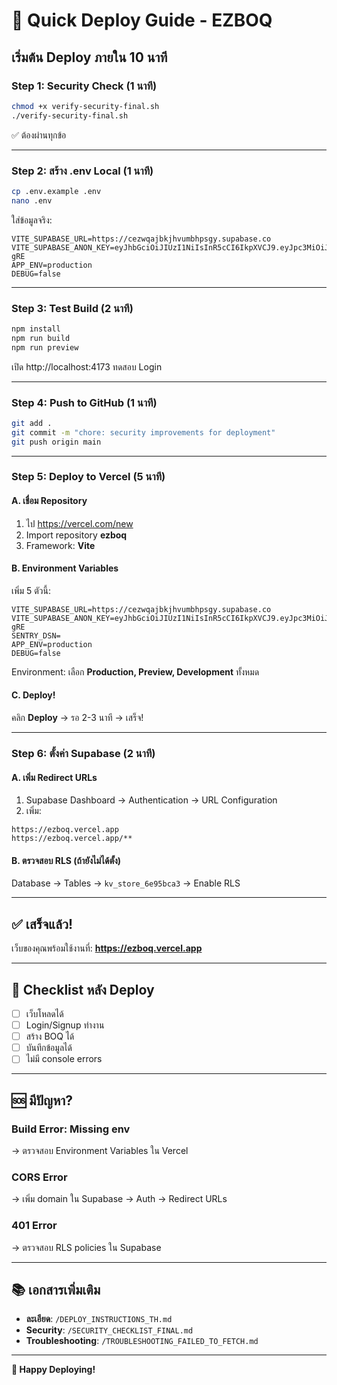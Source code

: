 # 🚀 Quick Deploy Guide - EZBOQ

## เริ่มต้น Deploy ภายใน 10 นาที

### Step 1: Security Check (1 นาที)
```bash
chmod +x verify-security-final.sh
./verify-security-final.sh
```
✅ ต้องผ่านทุกข้อ

---

### Step 2: สร้าง .env Local (1 นาที)
```bash
cp .env.example .env
nano .env
```

ใส่ข้อมูลจริง:
```env
VITE_SUPABASE_URL=https://cezwqajbkjhvumbhpsgy.supabase.co
VITE_SUPABASE_ANON_KEY=eyJhbGciOiJIUzI1NiIsInR5cCI6IkpXVCJ9.eyJpc3MiOiJzdXBhYmFzZSIsInJlZiI6ImNlendxYWpia2podnVtYmhwc2d5Iiwicm9sZSI6ImFub24iLCJpYXQiOjE3NjE1Nzc1OTIsImV4cCI6MjA3NzE1MzU5Mn0.nr4IZv_hoaTH9rvSUtNrMi_wL37_fUnNdXZ1ft8-gRE
APP_ENV=production
DEBUG=false
```

---

### Step 3: Test Build (2 นาที)
```bash
npm install
npm run build
npm run preview
```
เปิด http://localhost:4173 ทดสอบ Login

---

### Step 4: Push to GitHub (1 นาที)
```bash
git add .
git commit -m "chore: security improvements for deployment"
git push origin main
```

---

### Step 5: Deploy to Vercel (5 นาที)

#### A. เชื่อม Repository
1. ไป https://vercel.com/new
2. Import repository **ezboq**
3. Framework: **Vite**

#### B. Environment Variables
เพิ่ม 5 ตัวนี้:

```
VITE_SUPABASE_URL=https://cezwqajbkjhvumbhpsgy.supabase.co
VITE_SUPABASE_ANON_KEY=eyJhbGciOiJIUzI1NiIsInR5cCI6IkpXVCJ9.eyJpc3MiOiJzdXBhYmFzZSIsInJlZiI6ImNlendxYWpia2podnVtYmhwc2d5Iiwicm9sZSI6ImFub24iLCJpYXQiOjE3NjE1Nzc1OTIsImV4cCI6MjA3NzE1MzU5Mn0.nr4IZv_hoaTH9rvSUtNrMi_wL37_fUnNdXZ1ft8-gRE
SENTRY_DSN=
APP_ENV=production
DEBUG=false
```

Environment: เลือก **Production, Preview, Development** ทั้งหมด

#### C. Deploy!
คลิก **Deploy** → รอ 2-3 นาที → เสร็จ!

---

### Step 6: ตั้งค่า Supabase (2 นาที)

#### A. เพิ่ม Redirect URLs
1. Supabase Dashboard → Authentication → URL Configuration
2. เพิ่ม:
```
https://ezboq.vercel.app
https://ezboq.vercel.app/**
```

#### B. ตรวจสอบ RLS (ถ้ายังไม่ได้ตั้ง)
Database → Tables → `kv_store_6e95bca3` → Enable RLS

---

## ✅ เสร็จแล้ว!

เว็บของคุณพร้อมใช้งานที่: **https://ezboq.vercel.app**

---

## 📝 Checklist หลัง Deploy

- [ ] เว็บโหลดได้
- [ ] Login/Signup ทำงาน
- [ ] สร้าง BOQ ได้
- [ ] บันทึกข้อมูลได้
- [ ] ไม่มี console errors

---

## 🆘 มีปัญหา?

### Build Error: Missing env
→ ตรวจสอบ Environment Variables ใน Vercel

### CORS Error
→ เพิ่ม domain ใน Supabase → Auth → Redirect URLs

### 401 Error
→ ตรวจสอบ RLS policies ใน Supabase

---

## 📚 เอกสารเพิ่มเติม

- **ละเอียด**: `/DEPLOY_INSTRUCTIONS_TH.md`
- **Security**: `/SECURITY_CHECKLIST_FINAL.md`
- **Troubleshooting**: `/TROUBLESHOOTING_FAILED_TO_FETCH.md`

---

**🎉 Happy Deploying!**
